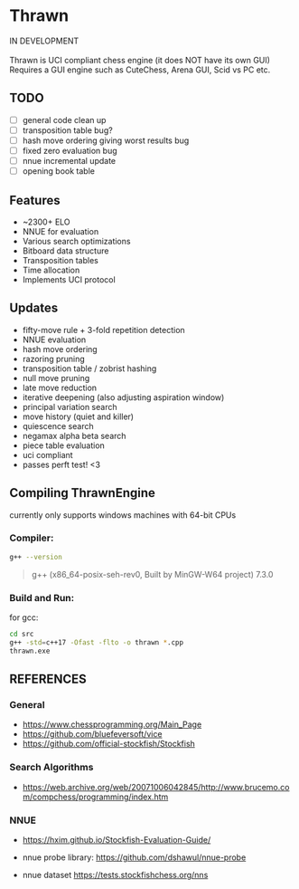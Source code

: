 # Thrawn
IN DEVELOPMENT <br> <br>
Thrawn is UCI compliant chess engine (it does NOT have its own GUI) <br>
Requires a GUI engine such as CuteChess, Arena GUI, Scid vs PC etc.

## TODO
- [ ] general code clean up
- [ ] transposition table bug?
- [ ] hash move ordering giving worst results bug
- [ ] fixed zero evaluation bug
- [ ] nnue incremental update
- [ ] opening book table

## Features
- ~2300+ ELO
- NNUE for evaluation
- Various search optimizations
- Bitboard data structure
- Transposition tables
- Time allocation
- Implements UCI protocol

## Updates
- fifty-move rule + 3-fold repetition detection
- NNUE evaluation
- hash move ordering
- razoring pruning
- transposition table / zobrist hashing
- null move pruning
- late move reduction
- iterative deepening (also adjusting aspiration window)
- principal variation search
- move history (quiet and killer)
- quiescence search
- negamax alpha beta search
- piece table evaluation
- uci compliant
- passes perft test! <3

## Compiling ThrawnEngine
currently only supports windows machines with 64-bit CPUs

### Compiler:
```bash
g++ --version
```
> g++ (x86_64-posix-seh-rev0, Built by MinGW-W64 project) 7.3.0

### Build and Run:
for gcc: 
```bash
cd src
g++ -std=c++17 -Ofast -flto -o thrawn *.cpp
thrawn.exe
``` 

## REFERENCES
### General
- https://www.chessprogramming.org/Main_Page
- https://github.com/bluefeversoft/vice
- https://github.com/official-stockfish/Stockfish
### Search Algorithms
- https://web.archive.org/web/20071006042845/http://www.brucemo.com/compchess/programming/index.htm
### NNUE
- https://hxim.github.io/Stockfish-Evaluation-Guide/ <br>

- nnue probe library: https://github.com/dshawul/nnue-probe
- nnue dataset https://tests.stockfishchess.org/nns

